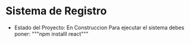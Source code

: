 <h1> Sistema de Registro</h1>

- Estado del Proyecto: En Construccion
Para ejecutar el sistema debes poner:
"""npm installl react"""
